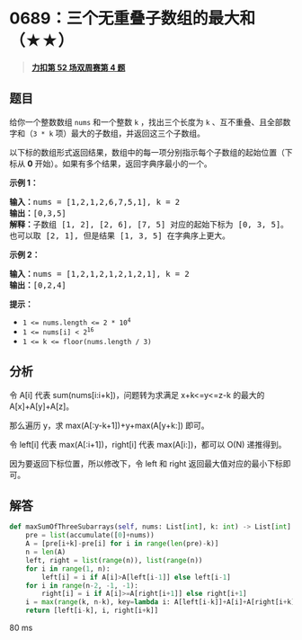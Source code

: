 # 0689：三个无重叠子数组的最大和（★★）


> <u>**[力扣第 52 场双周赛第 4 题](https://leetcode.cn/problems/maximum-sum-of-3-non-overlapping-subarrays/)**</u>

## 题目

<p>给你一个整数数组 <code>nums</code> 和一个整数 <code>k</code> ，找出三个长度为 <code>k</code> 、互不重叠、且全部数字和（<code>3 * k</code> 项）最大的子数组，并返回这三个子数组。</p>

<p>以下标的数组形式返回结果，数组中的每一项分别指示每个子数组的起始位置（下标从 <strong>0</strong> 开始）。如果有多个结果，返回字典序最小的一个。</p>



<p><strong>示例 1：</strong></p>

<pre>
<strong>输入：</strong>nums = [1,2,1,2,6,7,5,1], k = 2
<strong>输出：</strong>[0,3,5]
<strong>解释：</strong>子数组 [1, 2], [2, 6], [7, 5] 对应的起始下标为 [0, 3, 5]。
也可以取 [2, 1], 但是结果 [1, 3, 5] 在字典序上更大。
</pre>

<p><strong>示例 2：</strong></p>

<pre>
<strong>输入：</strong>nums = [1,2,1,2,1,2,1,2,1], k = 2
<strong>输出：</strong>[0,2,4]
</pre>



<p><strong>提示：</strong></p>

<ul>
<li><code>1 &lt;= nums.length &lt;= 2 * 10<sup>4</sup></code></li>
<li><code>1 &lt;= nums[i] &lt; 2<sup>16</sup></code></li>
<li><code>1 &lt;= k &lt;= floor(nums.length / 3)</code></li>
</ul>


## 分析

令 A[i] 代表 sum(nums[i:i+k])，问题转为求满足 x+k<=y<=z-k 的最大的 A[x]+A[y]+A[z]。

那么遍历 y，求 max(A[:y-k+1])+y+max(A[y+k:]) 即可。

令 left[i] 代表 max(A[:i+1])，right[i] 代表 max(A[i:])，都可以 O(N) 递推得到。

因为要返回下标位置，所以修改下，令 left 和 right 返回最大值对应的最小下标即可。

## 解答

```python
def maxSumOfThreeSubarrays(self, nums: List[int], k: int) -> List[int]:
    pre = list(accumulate([0]+nums))
    A = [pre[i+k]-pre[i] for i in range(len(pre)-k)]
    n = len(A)
    left, right = list(range(n)), list(range(n))
    for i in range(1, n):
        left[i] = i if A[i]>A[left[i-1]] else left[i-1]
    for i in range(n-2, -1, -1):
        right[i] = i if A[i]>=A[right[i+1]] else right[i+1]
    i = max(range(k, n-k), key=lambda i: A[left[i-k]]+A[i]+A[right[i+k]])
    return [left[i-k], i, right[i+k]]
```
80 ms

